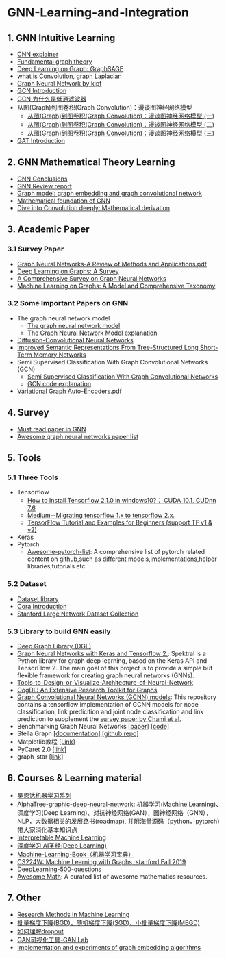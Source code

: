# GNN-Learning-and-Integration

## 1. GNN Intuitive Learning
- [CNN explainer](https://github.com/poloclub/cnn-explainer)
- [Fundamental graph theory](https://www.bilibili.com/video/av62661713/?spm_id_from=333.788.videocard.3)
- [Deep Learning on Graph: GraphSAGE](https://www.bilibili.com/video/av51673220/?spm_id_from=333.788.videocard.1)
- [what is Convolution, graph Laplacian](https://zhuanlan.zhihu.com/p/54505069)
- [Graph Neural Network by kipf](http://tkipf.github.io/graph-convolutional-networks/)
- [GCN Introduction](https://zhuanlan.zhihu.com/p/120311352)
- [GCN 为什么是低通滤波器](https://zhuanlan.zhihu.com/p/142640571)
- 从图(Graph)到图卷积(Graph Convolution)：漫谈图神经网络模型
  - [从图(Graph)到图卷积(Graph Convolution)：漫谈图神经网络模型 (一)](https://www.cnblogs.com/SivilTaram/p/graph_neural_network_1.html)
  - [从图(Graph)到图卷积(Graph Convolution)：漫谈图神经网络模型 (二)](https://www.cnblogs.com/SivilTaram/p/graph_neural_network_2.html)
  - [从图(Graph)到图卷积(Graph Convolution)：漫谈图神经网络模型 (三)](https://www.cnblogs.com/SivilTaram/p/graph_neural_network_3.html)
- [GAT Introduction](https://zhuanlan.zhihu.com/p/112938037)

## 2. GNN Mathematical Theory Learning
- [GNN Conclusions](https://zhuanlan.zhihu.com/p/76001080)
- [GNN Review report](https://github.com/Billy1900/GNN-Learning-and-Integration/blob/master/GNN_Review1.1.pdf)
- [Graph model: graph embedding and graph convolutional network](https://zhuanlan.zhihu.com/p/65539782)
- [Mathematical foundation of GNN](http://xtf615.com/2019/02/24/gcn/)
- [Dive into Convolution deeply: Mathematical derivation](https://www.zhihu.com/question/54504471/answer/332657604)

## 3. Academic Paper
### 3.1 Survey Paper
- [Graph Neural Networks-A Review of Methods and Applications.pdf](https://arxiv.org/abs/1812.08434)
- [Deep Learning on Graphs: A Survey](https://arxiv.org/pdf/1812.04202.pdf)
- [A Comprehensive Survey on Graph Neural Networks](https://arxiv.org/abs/1901.00596)
- [Machine Learning on Graphs: A Model and Comprehensive Taxonomy](https://arxiv.org/pdf/2005.03675.pdf)
### 3.2 Some Important Papers on GNN
- The graph neural network model
  - [The graph neural network model](http://persagen.com/files/misc/scarselli2009graph.pdf)
  - [The Graph Neural Network Model explanation](https://github.com/Billy1900/GNN-Learning-and-Integration/blob/master/%E8%AE%BA%E6%96%87%E3%80%8AThe%20Graph%20Neural%20Network%20Model%E3%80%8B%E4%B8%ADGNN%E6%A8%A1%E5%9E%8B%E5%8F%8A%E5%AE%9E%E7%8E%B0%E7%BB%86%E8%8A%82.pdf)
- [Diffusion-Convolutional Neural Networks](https://papers.nips.cc/paper/6212-diffusion-convolutional-neural-networks.pdf)
- [Improved Semantic Representations From Tree-Structured Long Short-Term Memory Networks](https://arxiv.org/abs/1503.00075)
- Semi Supervised Classification With Graph Convolutional Networks (GCN)
  - [Semi Supervised Classification With Graph Convolutional Networks](https://arxiv.org/abs/1609.02907)
  - [GCN code explanation](https://blog.csdn.net/yyl424525/article/details/100634211)
- [Variational Graph Auto-Encoders.pdf](https://arxiv.org/abs/1611.07308)

## 4. Survey
- [Must read paper in GNN](https://github.com/Billy1900/GNN-Learning-and-Integration/blob/master/Must_read_paper_GNN.md)
- [Awesome graph neural networks paper list](https://github.com/nnzhan/Awesome-Graph-Neural-Networks)

## 5. Tools
### 5.1 Three Tools
  - Tensorflow
    - [How to Install Tensorflow 2.1.0 in windows10?： CUDA 10.1, CUDnn 7.6](https://blog.csdn.net/weixin_44170512/article/details/103990592)
    - [Medium--Migrating tensorflow 1.x to tensorflow 2.x.](https://medium.com/tensorflow/upgrading-your-code-to-tensorflow-2-0-f72c3a4d83b5)
    - [TensorFlow Tutorial and Examples for Beginners (support TF v1 & v2)](https://github.com/aymericdamien/TensorFlow-Examples)
  - Keras
  - Pytorch
    - [Awesome-pytorch-list](https://github.com/bharathgs/Awesome-pytorch-list): A comprehensive list of pytorch related content on github,such as different models,implementations,helper libraries,tutorials etc
### 5.2 Dataset
  - [Dataset library](https://linqs.soe.ucsc.edu/data)
  - [Cora Introduction](https://blog.csdn.net/yeziand01/article/details/93374216)
  - [Stanford Large Network Dataset Collection](https://snap.stanford.edu/data/)
### 5.3 Library to build GNN easily
- [Deep Graph Library (DGL)](https://github.com/dmlc/dgl)
- [Graph Neural Networks with Keras and Tensorflow 2.](https://github.com/danielegrattarola/spektral): Spektral is a Python library for graph deep learning, based on the Keras API and TensorFlow 2. The main goal of this project is to provide a simple but flexible framework for creating graph neural networks (GNNs).
- [Tools-to-Design-or-Visualize-Architecture-of-Neural-Network](https://github.com/ashishpatel26/Tools-to-Design-or-Visualize-Architecture-of-Neural-Network)
- [CogDL: An Extensive Research Toolkit for Graphs](https://github.com/THUDM/cogdl/)
- [Graph Convolutional Neural Networks (GCNN) models](https://github.com/google/gcnn-survey-paper): This repository contains a tensorflow implementation of GCNN models for node classification, link predicition and joint node classification and link prediction to supplement the [survey paper by Chami et al.](https://arxiv.org/pdf/2005.03675.pdf)
- Benchmarking Graph Neural Networks [[paper]](https://arxiv.org/pdf/2003.00982v3.pdf) [[code]](https://github.com/graphdeeplearning/benchmarking-gnns)
- Stella Graph [[documentation]](https://stellargraph.readthedocs.io/en/stable/index.html) [[github repo]](https://github.com/stellargraph/stellargraph)
- Matplotlib教程 [[Link]](https://morvanzhou.github.io/tutorials/data-manipulation/plt/)
- PyCaret 2.0 [[link]](https://github.com/pycaret/pycaret)
- graph_star [[link]](https://github.com/graph-star-team/graph_star)

## 6. Courses & Learning material
- [吴恩达机器学习系列](https://zhuanlan.zhihu.com/p/108243142)
- [AlphaTree-graphic-deep-neural-network](https://github.com/weslynn/AlphaTree-graphic-deep-neural-network): 机器学习(Machine Learning)、深度学习(Deep Learning)、对抗神经网络(GAN），图神经网络（GNN），NLP，大数据相关的发展路书(roadmap), 并附海量源码（python，pytorch）带大家消化基本知识点
- [Interpretable Machine Learning](https://github.com/christophM/interpretable-ml-book)
- [深度学习 AI圣经(Deep Learning)](https://github.com/MingchaoZhu/DeepLearning)
- [Machine-Learning-Book（机器学习宝典）](https://github.com/yuanxiaosc/Machine-Learning-Book)
- [CS224W: Machine Learning with Graphs, stanford Fall 2019](http://web.stanford.edu/class/cs224w/)
- [DeepLearning-500-questions](https://github.com/scutan90/DeepLearning-500-questions)
- [Awesome Math](https://github.com/llSourcell/learn_math_fast): A curated list of awesome mathematics resources.


## 7. Other
- [Research Methods in Machine Learning](https://github.com/Billy1900/GNN-Learning-and-Integration/blob/master/new-in-ml-2019.pdf)
- [批量梯度下降(BGD)、随机梯度下降(SGD)、小批量梯度下降(MBGD)](https://zhuanlan.zhihu.com/p/72929546)
- [如何理解dropout](https://blog.csdn.net/stdcoutzyx/article/details/49022443)
- [GAN可视化工具-GAN Lab](https://zhuanlan.zhihu.com/p/111904496)
- [Implementation and experiments of graph embedding algorithms](https://github.com/shenweichen/GraphEmbedding)
